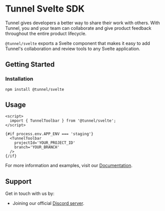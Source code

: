 # Tunnel Svelte SDK

Tunnel gives developers a better way to share their work with others. With Tunnel, you and your team can collaborate and give product feedback throughout the entire product lifecycle.

`@tunnel/svelte` exports a Svelte component that makes it easy to add Tunnel's collaboration and review tools to any Svelte application.

## Getting Started

### Installation

```shell
npm install @tunnel/svelte
```

## Usage

```svelte
<script>
  import { TunnelToolbar } from '@tunnel/svelte';
</script>

{#if process.env.APP_ENV === 'staging'}
  <TunnelToolbar
    projectId='YOUR_PROJECT_ID'
    branch='YOUR_BRANCH'
  />
{/if}
```

For more information and examples, visit our [Documentation](https://docs.tunnel.dev/sdks/svelte).

## Support

Get in touch with us by:

- Joining our official [Discord server](https://discord.gg/zMw6ZF2qCf).
